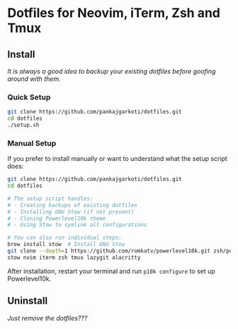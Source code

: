 # Dotfiles for Neovim, iTerm, Zsh and Tmux

## Install

_It is always a good idea to backup your existing dotfiles before goofing around with them._

### Quick Setup

```bash
git clone https://github.com/pankajgarkoti/dotfiles.git
cd dotfiles
./setup.sh
```

### Manual Setup

If you prefer to install manually or want to understand what the setup script does:

```bash
git clone https://github.com/pankajgarkoti/dotfiles.git
cd dotfiles

# The setup script handles:
# - Creating backups of existing dotfiles
# - Installing GNU Stow (if not present)
# - Cloning Powerlevel10k theme
# - Using Stow to symlink all configurations

# You can also run individual steps:
brew install stow  # Install GNU Stow
git clone --depth=1 https://github.com/romkatv/powerlevel10k.git zsh/powerlevel10k
stow nvim iterm zsh tmux lazygit alacritty
```

After installation, restart your terminal and run `p10k configure` to set up Powerlevel10k.

## Uninstall

_Just remove the dotfiles???_
